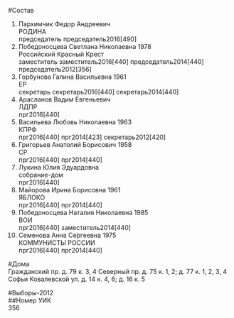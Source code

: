#Состав  
1. Пархимчик Федор Андреевич  
    РОДИНА  
    председатель председатель2016[490]  
2. Победоносцева Светлана Николаевна 1978  
    Российский Красный Крест  
    заместитель заместитель2016[440] председатель2014[440] председатель2012[356]  
3. Горбунова Галина Васильевна 1961  
    ЕР  
    секретарь секретарь2016[440] секретарь2014[440]  
4. Арасланов Вадим Евгеньевич  
    ЛДПР  
    прг2016[440]  
5. Васильева Любовь Николаевна 1963  
    КПРФ  
    прг2016[440] прг2014[423] секретарь2012[420]  
6. Григорьев Анатолий Борисович 1958  
    СР  
    прг2016[440] прг2014[440]  
7. Лукина Юлия Эдуардовна  
    собрание-дом  
    прг2016[440]  
8. Майорова Ирина Борисовна 1961  
    ЯБЛОКО  
    прг2016[440] прг2014[440]  
9. Победоносцева Наталия Николаевна 1985  
    ВОИ  
    прг2016[440] заместитель2014[440]  
10. Семенова Анна Сергеевна 1975  
    КОММУНИСТЫ РОССИИ  
    прг2016[440] прг2014[440]  
  
#Дома  
Гражданский пр. д. 79 к. 3, 4 Северный пр. д. 75 к. 1, 2; д. 77 к. 1, 2, 3, 4 Софьи Ковалевской ул. д. 14 к. 4, 6; д. 16 к. 5  
  
#Выборы-2012  
##Номер УИК  
356  
